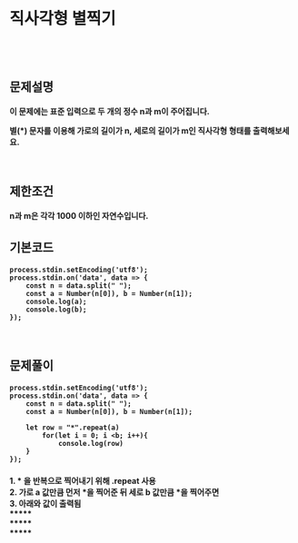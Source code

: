 <h1>직사각형 별찍기

#
<br>
<h2>문제설명


<h4>이 문제에는 표준 입력으로 두 개의 정수 n과 m이 주어집니다.

별(*) 문자를 이용해 가로의 길이가 n, 세로의 길이가 m인 직사각형 형태를 출력해보세요.

<br>
<h2>제한조건

<h4> n과 m은 각각 1000 이하인 자연수입니다.


<br>
<h2>기본코드
<h4>

    process.stdin.setEncoding('utf8');
    process.stdin.on('data', data => {
        const n = data.split(" ");
        const a = Number(n[0]), b = Number(n[1]);
        console.log(a);
        console.log(b);
    });

<br>
<h2>문제풀이
<h4>

    process.stdin.setEncoding('utf8');
    process.stdin.on('data', data => {
        const n = data.split(" ");
        const a = Number(n[0]), b = Number(n[1]);
        
        let row = "*".repeat(a)
            for(let i = 0; i <b; i++){
                console.log(row)
        }
    });
    
<h4>
1. * 을 반복으로 찍어내기 위해 .repeat 사용
<br>
2. 가로 a 값만큼 먼저 *을 찍어준 뒤 세로 b 값만큼 *을 찍어주면 
<br>
3. 아래와 값이 출력됨
<br>*****
<br>*****
<br>*****

